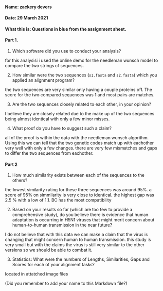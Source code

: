 #### Name: zackery devers
#### Date: 29 March 2021
#### What this is: Questions in blue from the assignment sheet.

#### Part 1.

 1. Which software did you use to conduct your analysis?

for this analysisi i used the online demo for the needleman wunsch model to compare the two strings of sequences. 

 2. How similar were the two sequences (`s1.fasta` and `s2.fasta`) which you applied an alignment program?

 the two sequences are very similar only having a couple proteins off. The score for the two compared sequences was 1 and most pairs are matches. 

 3. Are the two sequences closely related to each other, in your opinion?

 I believe they are closely related due to the make up of the two sequences being almost identical with only a few minor misses. 

 4. What proof do you have to suggest such a claim?

all of the proof is within the data with the needleman wunsch algorithm. Using this we can tell that the two genetic codes match up with eachother very well with only a few changes. there are very few mismatches and gaps to differ the two sequences from eachother. 

#### Part 2
 1. How much similarity exists between each of the sequences to the others?

the lowest similarity rating for these three sequences was around 95%. a score of 95% on simmilarity is very close to identical. the highest gap was 2.5 % with a low of 1.1. BC has the most compatibility

 2. Based on your results so far (which are too few to provide a comprehensive study), do you believe there is evidence that human adaptation is occurring in H5N1 viruses that might merit concern about human-to-human transmission in the near future?

I do not believe that with this data we can make a claim that the virus is changing that might concern human to human transmission. this study is very small but with the claims the virus is still very similar to the other versions so we should be able to combat it. 

 3. Statistics: What were the numbers of Lengths, Similarities, Gaps and Scores for each of your alignment tasks?


located in attatched image files




(Did you remember to add your name to this Markdown file?)
